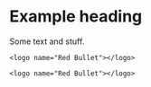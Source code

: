 # Example heading

Some text and stuff.

    <logo name="Red Bullet"></logo>

```
<logo name="Red Bullet"></logo>
```
